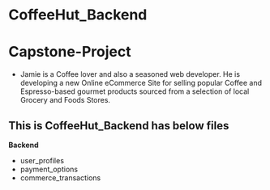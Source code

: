 # CoffeeHut_Backend

# Capstone-Project

- Jamie is a Coffee lover and also a seasoned web developer. He is developing a new Online eCommerce Site for selling popular Coffee and Espresso-based gourmet products sourced from a selection of local Grocery and Foods Stores.

 ## This is CoffeeHut_Backend has below files
 
 **Backend**
- user_profiles
- payment_options
- commerce_transactions
